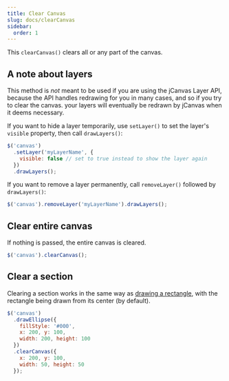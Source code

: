 ```yaml
---
title: Clear Canvas
slug: docs/clearCanvas
sidebar:
  order: 1
---
```


This `clearCanvas()` clears all or any part of the canvas.

## A note about layers

This method is _not_ meant to be used if you are using the jCanvas Layer API, because the API handles redrawing for you in many cases, and so if you try to clear the canvas. your layers will eventually be redrawn by jCanvas when it deems necessary.

If you want to hide a layer temporarily, use `setLayer()` to set the layer's `visible` property, then call `drawLayers()`:

```js
$('canvas')
  .setLayer('myLayerName', {
    visible: false // set to true instead to show the layer again
  })
  .drawLayers();
```

If you want to remove a layer permanently, call `removeLayer()` followed by `drawLayers()`:

```js
$('canvas').removeLayer('myLayerName').drawLayers();
```

## Clear entire canvas

If nothing is passed, the entire canvas is cleared.

```js
$('canvas').clearCanvas();
```

## Clear a section

Clearing a section works in the same way as [drawing a rectangle](/jcanvas/docs/rectangles/), with the rectangle being drawn from its center (by default).

```js
$('canvas')
  .drawEllipse({
    fillStyle: '#000',
    x: 200, y: 100,
    width: 200, height: 100
  })
  .clearCanvas({
    x: 200, y: 100,
    width: 50, height: 50
  });
```
